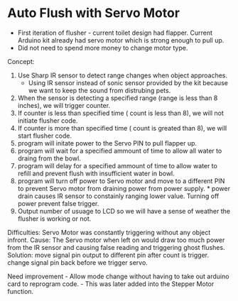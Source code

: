 # Auto Flush with Servo Motor

- First iteration of flusher - current toilet design had flapper. Current Arduino kit already had servo motor which is strong enough to pull up. 
- Did not need to spend more money to change motor type.

Concept: 
  1. Use Sharp IR sensor to detect range changes when object approaches. 
      * Using IR sensor instead of sonic sensor provided by the kit because we want to keep the sound from distrubing pets.
  2. When the sensor is detecting a specified range (range is less than 8 inches), we will trigger counter.
  3. If counter is less than specified time ( count is less than 8), we will not initiate flusher code.
  4. If counter is more than specified time ( count is greated than 8), we will start flusher code.
  5. program will initate power to the Servo PIN to pull flapper up.
  6. program will wait for a specified ammount of time to allow all water to draing from the bowl.
  7. program will delay for a specified ammount of time to allow water to refill and prevent flush with insufficient water in bowl. 
  8. program will turn off power to Servo motor and move to a different PIN to prevent Servo motor from draining power from power supply.
    * power drain causes IR sensor to constainly ranging lower value. Turning off power prevent false trigger.
  9. Output number of usuage to LCD so we will have a sense of weather the flusher is working or not.

  
  Difficulties: Servo Motor was constantly triggering without any object infront.
  Cause: The Servo motor when left on would draw too much power from the IR sensor and causing false reading and triggering ghost flushes.
  Solution: move signal pin output to different pin after count is trigger. change signal pin back before we trigger servo.
  
  Need improvement - Allow mode change without having to take out arduino card to reprogram code. 
         - This was later added into the Stepper Motor function.
